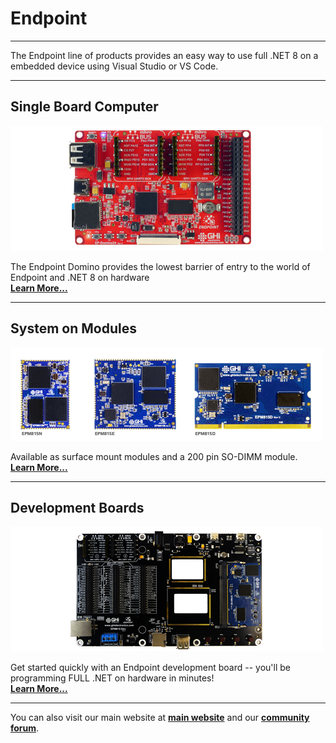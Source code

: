 # Endpoint
---
The Endpoint line of products provides an easy way to use full .NET 8 on a embedded device using Visual Studio or VS Code.

---
## Single Board Computer
[![Single Board Computer](images/endpoint-domino.png)](sbc.md)

The Endpoint Domino provides the lowest barrier of entry to the world of Endpoint and .NET 8 on hardware </br> [**Learn More...**](sbc.md)

---

## System on Modules
[![SITCore SoMs](images/endpoint-soms.png)](som.md)

Available as surface mount modules and a 200 pin SO-DIMM module. </br> [**Learn More...**](som.md) 

---
## Development Boards
[![SITCore Dev Board](images/endpoint-dev-board.png)](dev.md) 

Get started quickly with an Endpoint development board -- you'll be programming FULL .NET on hardware in minutes! </br> [**Learn More...**](dev.md) 

---

You can also visit our main website at [**main website**](http://www.ghielectronics.com) and our  [**community forum**](https://forums.ghielectronics.com/).